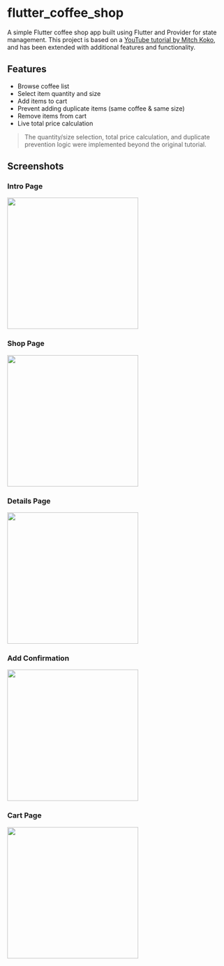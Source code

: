 # flutter_coffee_shop
A simple Flutter coffee shop app built using Flutter and Provider for state management. 
This project is based on a [YouTube tutorial by Mitch Koko](https://www.youtube.com/watch?v=RPvhoghXn54), and has been extended with additional features and functionality.

## Features

- Browse coffee list
- Select item quantity and size 
- Add items to cart
- Prevent adding duplicate items (same coffee & same size)
- Remove items from cart
- Live total price calculation

> The quantity/size selection, total price calculation, and duplicate prevention logic were implemented beyond the original tutorial.


## Screenshots

### Intro Page
<img src="screenshots/intro_page.png" width="300">

### Shop Page
<img src="screenshots/shop_page.png" width="300">

### Details Page
<img src="screenshots/view_details.png" width="300">

### Add Confirmation
<img src="screenshots/add_confirmation.png" width="300">

### Cart Page
<img src="screenshots/cart_page.png" width="300">
